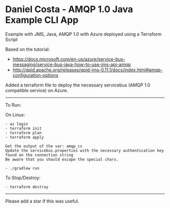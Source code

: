 # Daniel Costa - AMQP 1.0 Java Example CLI App
Example with JMS, Java, AMQP 1.0 with Azure deployed using a Terraform Script

Based on the tutorial: 
- https://docs.microsoft.com/en-us/azure/service-bus-messaging/service-bus-java-how-to-use-jms-api-amqp
- http://qpid.apache.org/releases/qpid-jms-0.11.1/docs/index.html#amqp-configuration-options

Added a terraform file to deploy the necessary servicebus (AMQP 1.0 compatible service) on Azure.

---

To Run:

On Linux: 

	- az login
	- terraform init
	- terraform plan
	- terraform apply
	
	Get the output of the var: amqp_cs
	Update the servicebus.properties with the necessary authentication key found on the connection string
	Be aware that you should escape the special chars.

	- ./gradlew run

To Stop/Destroy:

	- terraform destroy

---

Please add a star if this was useful.

